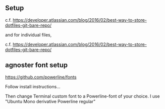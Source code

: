 ## Setup
c.f. https://developer.atlassian.com/blog/2016/02/best-way-to-store-dotfiles-git-bare-repo/

and for individual files,

c.f. https://developer.atlassian.com/blog/2016/02/best-way-to-store-dotfiles-git-bare-repo/

## agnoster font setup
https://github.com/powerline/fonts

Follow install instructions...

Then change Terminal custom font to a Powerline-font of your choice. I use 
"Ubuntu Mono derivative Powerline regular"
